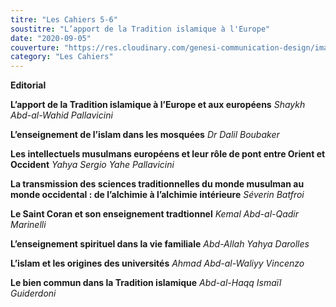 ```yaml
---
titre: "Les Cahiers 5-6"
soustitre: "L’apport de la Tradition islamique à l'Europe"
date: "2020-09-05"
couverture: "https://res.cloudinary.com/genesi-communication-design/image/upload/v1606125410/ihei/couvertures/c056_a3ax3d.jpg"
category: "Les Cahiers"
---
```


**Editorial**

**L’apport de la Tradition islamique à l’Europe et aux européens**
*Shaykh Abd-al-Wahid Pallavicini*

**L’enseignement de l’islam dans les mosquées**
*Dr Dalil Boubaker*

**Les intellectuels musulmans européens et leur rôle de pont entre Orient et Occident**
*Yahya Sergio Yahe Pallavicini*

**La transmission des sciences traditionnelles du monde musulman au monde occidental&nbsp;: de l’alchimie à l’alchimie intérieure**
*Séverin Batfroi*

**Le Saint Coran et son enseignement tradtionnel**
*Kemal Abd-al-Qadir Marinelli*

**L’enseignement spirituel dans la vie familiale**
*Abd-Allah Yahya Darolles*

**L’islam et les origines des universités**
*Ahmad Abd-al-Waliyy Vincenzo*

**Le bien commun dans la Tradition islamique**
*Abd-al-Haqq Ismaïl Guiderdoni*